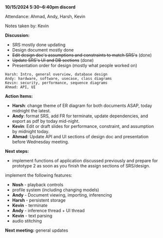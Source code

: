 **10/15/2024 5:30~6:40pm discord**

Attendance: Ahmad, Andy, Harsh, Kevin

Notes taken by: Kevin

**Discussion:**
- SRS mostly done updating
- Design document mostly done
- ~~Edit design doc's assumptions and constraints to match SRS's~~ (done)
- ~~Update SRS's UI and DB sections~~ (done)
- Presentation order for design (mostly what people worked on)
```
Harsh: Intro, general overview, database design
Andy: hardware, software, usecase, class diagrams
Kevin: security, performance, sequence diagrams
Ahmad: API, UI
```

**Action Items:**
- **Harsh**: change theme of ER diagram for both documents ASAP, today midnight the latest.
- **Andy**: format SRS, add FR for terminate, update dependencies, and export as pdf by today mid-night.
- **Kevin**: Edit or draft slides for performance, constraint, and assumption by midnight today.
- **Ahmad**: Update API and UI sections of design doc and presentation before Wednesday meeting.

**Next steps:**
- implement functions of application discussed previously and prepare for prototype 2 as soon as you finish the assign sections of SRS/design.

implement the following features:
- **Nosh** - playback controls
- profile system (including changing models)
- **Andy** - Document viewing, importing, inferencing
- **Harsh** - persistent storage
- **Kevin** - terminate
- **Andy** - inference thread + UI thread
- **Kevin** - text parsing
- audio stitching

**Next meeting:**
general updates
